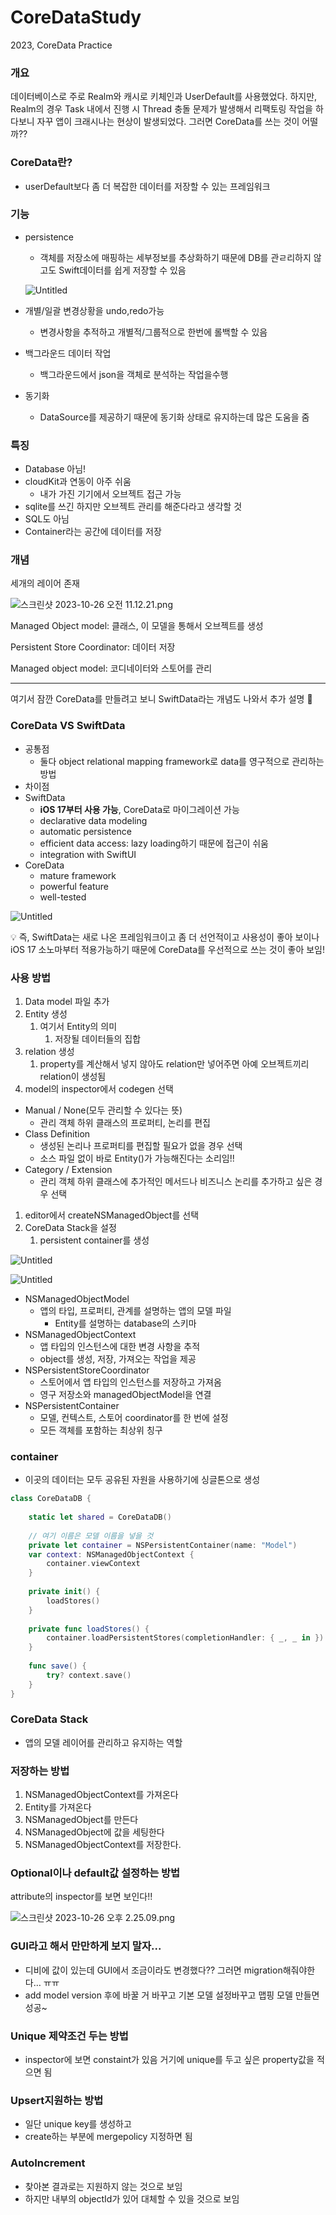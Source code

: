 # CoreDataStudy
2023, CoreData Practice

### 개요
데이터베이스로 주로 Realm와 캐시로 키체인과 UserDefault를 사용했었다.
하지만, Realm의 경우 Task 내에서 진행 시 Thread 충돌 문제가 발생해서 리팩토링 작업을 하다보니 자꾸 앱이 크래시나는 현상이 발생되었다.
그러면 CoreData를 쓰는 것이 어떨까??

### CoreData란?

- userDefault보다 좀 더 복잡한 데이터를 저장할 수 있는 프레임워크

### 기능

- persistence
    - 객체를 저장소에 매핑하는 세부정보를 추상화하기 때문에 DB를 관ㄹ리하지 않고도 Swift데이터를 쉽게 저장할 수 있음
    
    ![Untitled](https://prod-files-secure.s3.us-west-2.amazonaws.com/3b9e488f-6100-40ea-934a-e01d97147ac2/91796531-ecde-4bf2-99cc-fc5c3a1576a1/Untitled.png)
    
- 개별/일괄 변경상황을 undo,redo가능
    - 변경사항을 추적하고 개별적/그룹적으로 한번에 롤백할 수 있음
- 백그라운드 데이터 작업
    - 백그라운드에서 json을 객체로 분석하는 작업을수행
- 동기화
    - DataSource를 제공하기 때문에 동기화 상태로 유지하는데 많은 도움을 줌

### 특징

- Database 아님!
- cloudKit과 연동이 아주 쉬움
    - 내가 가진 기기에서 오브젝트 접근 가능
- sqlite를 쓰긴 하지만 오브젝트 관리를 해준다라고 생각할 것
- SQL도 아님
- Container라는 공간에 데이터를 저장

### 개념

세개의 레이어 존재

![스크린샷 2023-10-26 오전 11.12.21.png](https://prod-files-secure.s3.us-west-2.amazonaws.com/3b9e488f-6100-40ea-934a-e01d97147ac2/7a99dd47-6937-4c0b-b82b-ff4f76f59349/%E1%84%89%E1%85%B3%E1%84%8F%E1%85%B3%E1%84%85%E1%85%B5%E1%86%AB%E1%84%89%E1%85%A3%E1%86%BA_2023-10-26_%E1%84%8B%E1%85%A9%E1%84%8C%E1%85%A5%E1%86%AB_11.12.21.png)

Managed Object model: 클래스, 이 모델을 통해서 오브젝트를 생성

Persistent Store Coordinator: 데이터 저장

Managed object model: 코디네이터와 스토어를 관리

---

여기서 잠깐 CoreData를 만들려고 보니 SwiftData라는 개념도 나와서 추가 설명 🙂

### CoreData VS SwiftData

- 공통점
    - 둘다 object relational mapping framework로 data를 영구적으로 관리하는 방법
- 차이점
- SwiftData
    - **iOS 17부터 사용 가능**, CoreData로 마이그레이션 가능
    - declarative data modeling
    - automatic persistence
    - efficient data access: lazy loading하기 때문에 접근이 쉬움
    - integration with SwiftUI
- CoreData
    - mature framework
    - powerful feature
    - well-tested

![Untitled](https://prod-files-secure.s3.us-west-2.amazonaws.com/3b9e488f-6100-40ea-934a-e01d97147ac2/c8a20bec-cb90-40a9-b2e3-4bfdfe08ead7/Untitled.png)

<aside>
💡 즉, SwiftData는 새로 나온 프레임워크이고 좀 더 선언적이고 사용성이 좋아 보이나 iOS 17 소노마부터 적용가능하기 때문에 CoreData를 우선적으로 쓰는 것이 좋아 보임!

</aside>

### 사용 방법

1. Data model 파일 추가
2. Entity 생성
    1. 여기서 Entity의 의미
        1. 저장될 데이터들의 집합
3. relation 생성
    1. property를 계산해서 넣지 않아도 relation만 넣어주면 아예 오브젝트끼리 relation이 생성됨
4. model의 inspector에서 codegen 선택
- Manual / None(모두 관리할 수 있다는 뜻)
    - 관리 객체 하위 클래스의 프로퍼티, 논리를 편집
- Class Definition
    - 생성된 논리나 프로퍼티를 편집할 필요가 없을 경우 선택
    - 소스 파일 없이 바로 Entity()가 가능해진다는 소리임!!
- Category / Extension
    - 관리 객체 하위 클래스에 추가적인 메서드나 비즈니스 논리를 추가하고 싶은 경우 선택
1. editor에서 createNSManagedObject를 선택
2. CoreData Stack을 설정
    1. persistent container를 생성

![Untitled](https://prod-files-secure.s3.us-west-2.amazonaws.com/3b9e488f-6100-40ea-934a-e01d97147ac2/4067eef7-7e5b-4e05-9742-4bee3b4923c2/Untitled.png)

![Untitled](https://prod-files-secure.s3.us-west-2.amazonaws.com/3b9e488f-6100-40ea-934a-e01d97147ac2/ce89d6e3-9929-46e5-940a-82df526d7b69/Untitled.png)

- NSManagedObjectModel
    - 앱의 타입, 프로퍼티, 관계를 설명하는 앱의 모델 파일
        - Entity를 설명하는 database의 스키마
- NSManagedObjectContext
    - 앱 타입의 인스턴스에 대한 변경 사항을 추적
    - object를 생성, 저장, 가져오는 작업을 제공
- NSPersistentStoreCoordinator
    - 스토어에서 앱 타입의 인스턴스를 저장하고 가져옴
    - 영구 저장소와 managedObjectModel을 연결
- NSPersistentContainer
    - 모델, 컨텍스트, 스토어 coordinator를 한 번에 설정
    - 모든 객체를 포함하는 최상위 칭구

### container

- 이곳의 데이터는 모두 공유된 자원을 사용하기에 싱글톤으로 생성

```swift
class CoreDataDB {
    
    static let shared = CoreDataDB()
    
    // 여기 이름은 모델 이름을 넣을 것
    private let container = NSPersistentContainer(name: "Model")
    var context: NSManagedObjectContext {
        container.viewContext
    }
    
    private init() {
        loadStores()
    }
    
    private func loadStores() {
        container.loadPersistentStores(completionHandler: { _, _ in })
    }
    
    func save() {
        try? context.save()
    }
}
```

### CoreData Stack

- 앱의 모델 레이어를 관리하고 유지하는 역할

### 저장하는 방법

1. NSManagedObjectContext를 가져온다
2. Entity를 가져온다
3. NSManagedObject를 만든다
4. NSManagedObject에 값을 세팅한다
5. NSManagedObjectContext를 저장한다.

### Optional이나 default값 설정하는 방법

attribute의 inspector를 보면 보인다!!

![스크린샷 2023-10-26 오후 2.25.09.png](https://prod-files-secure.s3.us-west-2.amazonaws.com/3b9e488f-6100-40ea-934a-e01d97147ac2/efe8b625-1215-41bc-8de9-545057a0c8c4/%E1%84%89%E1%85%B3%E1%84%8F%E1%85%B3%E1%84%85%E1%85%B5%E1%86%AB%E1%84%89%E1%85%A3%E1%86%BA_2023-10-26_%E1%84%8B%E1%85%A9%E1%84%92%E1%85%AE_2.25.09.png)

### GUI라고 해서 만만하게 보지 말자...

- 디비에 값이 있는데 GUI에서 조금이라도 변경했다?? 그러면 migration해줘야한다… ㅠㅠ
- add model version 후에 바꿀 거 바꾸고 기본 모델 설정바꾸고 맵핑 모델 만들면 성공~

### Unique 제약조건 두는 방법

- inspector에 보면 constaint가 있음 거기에 unique를 두고 싶은 property값을 적으면 됨

### Upsert지원하는 방법

- 일단 unique key를 생성하고
- create하는 부분에  mergepolicy 지정하면 됨

### AutoIncrement
- 찾아본 결과로는 지원하지 않는 것으로 보임
- 하지만 내부의 objectId가 있어 대체할 수 있을 것으로 보임
